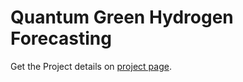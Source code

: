 # Quantum Green Hydrogen Forecasting
Get the Project details on 
[project page](https://zubair1811.github.io/IoT-Project/).

